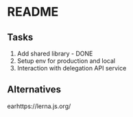 # README

## Tasks

1. Add shared library - DONE
2. Setup env for production and local
3. Interaction with delegation API service

## Alternatives

earhttps://lerna.js.org/
